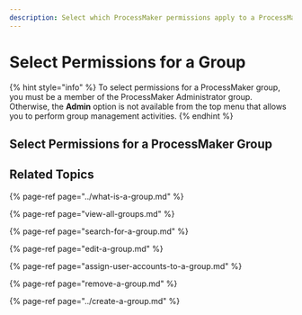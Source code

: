 ```yaml
---
description: Select which ProcessMaker permissions apply to a ProcessMaker group.
---
```


# Select Permissions for a Group

{% hint style="info" %}
To select permissions for a ProcessMaker group, you must be a member of the ProcessMaker Administrator group. Otherwise, the **Admin** option is not available from the top menu that allows you to perform group management activities.
{% endhint %}

## Select Permissions for a ProcessMaker Group



## Related Topics

{% page-ref page="../what-is-a-group.md" %}

{% page-ref page="view-all-groups.md" %}

{% page-ref page="search-for-a-group.md" %}

{% page-ref page="edit-a-group.md" %}

{% page-ref page="assign-user-accounts-to-a-group.md" %}

{% page-ref page="remove-a-group.md" %}

{% page-ref page="../create-a-group.md" %}

